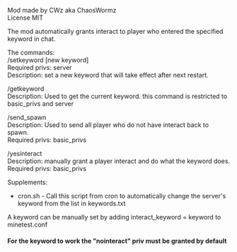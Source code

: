 Mod made by CWz aka ChaosWormz
<br>
License MIT

<p>The mod automatically grants interact to player who entered the specified keyword in chat.</p>

The commands:
<br>/setkeyword [new keyword]
<br>Required privs: server 
<br>Description: set a new keyword that will take effect after next restart.
<p>/getkeyword
<br>Description: Used to get the current keyword. this command is restricted to basic_privs and server</p>
<p>/send_spawn
<br>Description: Used to send all player who do not have interact back to spawn.
<br>Required privs: basic_privs </p>
<p>/yesinteract
<br>Description: manually grant a player interact and do what the keyword does.
<br>Required privs: basic_privs </p>

Supplements:
- cron.sh - Call this script from cron to automatically change the server's keyword from the list in keywords.txt

A keyword can be manually set by adding interact_keyword = keyword to minetest.conf
<h4>For the keyword to work the "nointeract" priv must be granted by default</h4>
